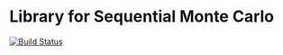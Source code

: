 # Library for Sequential Monte Carlo

[![Build Status](https://travis-ci.org/junseonghwan/spf.svg?branch=master)](https://travis-ci.org/junseonghwan/spf)
